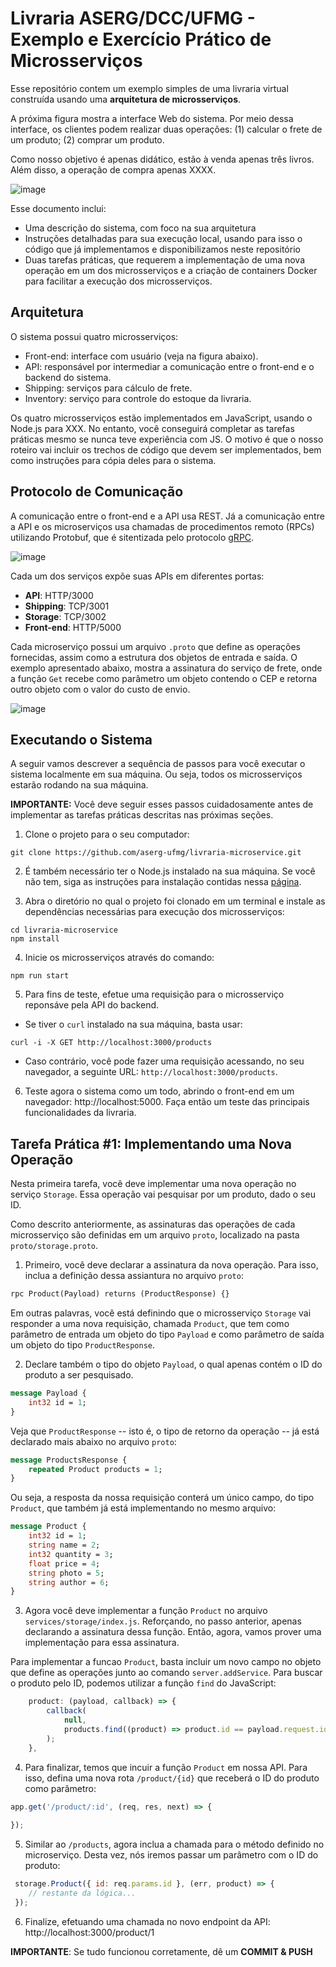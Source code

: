 # Livraria ASERG/DCC/UFMG - Exemplo e Exercício Prático de Microsserviços

Esse repositório contem um exemplo simples de uma livraria virtual construída usando uma **arquitetura de microsserviços**.

A próxima figura mostra a interface Web do sistema. Por meio dessa interface, os clientes podem realizar duas operações: (1) calcular o frete de um produto; (2) comprar um produto.

Como nosso objetivo é apenas didático, estão à venda apenas três livros. Além disso, a operação de compra apenas XXXX.

![image](https://user-images.githubusercontent.com/7620947/107418954-07c85280-6af6-11eb-8cab-64efe548401a.png)

Esse documento inclui:

* Uma descrição do sistema, com foco na sua arquitetura
* Instruções detalhadas para sua execução local, usando para isso o código que já implementamos e disponibilizamos neste repositório
* Duas tarefas práticas, que requerem a implementação de uma nova operação em um dos microsserviços e a criação de containers Docker para facilitar a execução dos microsserviços.

## Arquitetura

O sistema possui quatro microsserviços: 

* Front-end: interface com usuário (veja na figura abaixo).
* API: responsável por intermediar a comunicação entre o front-end e o backend do sistema.
* Shipping: serviços para cálculo de frete.
* Inventory: serviço para controle do estoque da livraria.  

Os quatro microsserviços estão implementados em JavaScript, usando o Node.js para XXX. No entanto, você conseguirá completar as tarefas práticas mesmo se nunca teve experiência com JS. O motivo é que o nosso roteiro vai incluir os trechos de código que devem ser implementados, bem como instruções para cópia deles para o sistema.

## Protocolo de Comunicação

A comunicação entre o front-end e a API usa REST. Já a comunicação entre a API e os microserviços usa chamadas de procedimentos remoto (RPCs) utilizando Protobuf, que é sitentizada pelo protocolo [gRPC](https://grpc.io/). 

![image](https://user-images.githubusercontent.com/7620947/108298485-cbdb6000-717b-11eb-9d3e-257a08b597bf.png)

Cada um dos serviços expõe suas APIs em diferentes portas:

- **API**: HTTP/3000
- **Shipping**: TCP/3001
- **Storage**: TCP/3002
- **Front-end**: HTTP/5000

Cada microserviço possui um arquivo `.proto` que define as operações fornecidas, assim como a estrutura dos objetos de entrada e saída. O exemplo apresentado abaixo, mostra a assinatura do serviço de frete, onde a função `Get` recebe como parâmetro um objeto contendo o CEP e retorna outro objeto com o valor do custo de envio.

![image](https://user-images.githubusercontent.com/7620947/108301755-6a1df480-7181-11eb-9112-c65a0efd5602.png)


## Executando o Sistema

A seguir vamos descrever a sequência de passos para você executar o sistema localmente em sua máquina. Ou seja, todos os microsserviços estarão rodando na sua máquina.

**IMPORTANTE:** Você deve seguir esses passos cuidadosamente antes de implementar as tarefas práticas descritas nas próximas seções.

1. Clone o projeto para o seu computador:

```
git clone https://github.com/aserg-ufmg/livraria-microservice.git
```


2. É também necessário ter o Node.js instalado na sua máquina. Se você não tem, siga as instruções para instalação contidas nessa [página](https://nodejs.org/en/download/).


3. Abra o diretório no qual o projeto foi clonado em um terminal e instale as dependências necessárias para execução dos microsserviços:

```
cd livraria-microservice
npm install
```

4. Inicie os microsserviços através do comando:

```
npm run start
```

5.  Para fins de teste, efetue uma requisição para o microsserviço reponsáve pela API do backend.
 
* Se tiver o `curl` instalado na sua máquina, basta usar:

```
curl -i -X GET http://localhost:3000/products
```

* Caso contrário, você pode fazer uma requisição acessando, no seu navegador, a seguinte URL: `http://localhost:3000/products`.


6. Teste agora o sistema como um todo, abrindo o front-end em um navegador: http://localhost:5000. Faça então um teste das principais funcionalidades da livraria.
 
 
## Tarefa Prática #1: Implementando uma Nova Operação

Nesta primeira tarefa, você deve implementar uma nova operação no serviço `Storage`. Essa operação vai pesquisar por um produto, dado o seu ID.

Como descrito anteriormente, as assinaturas das operações de cada microsserviço são definidas em um arquivo `proto`, localizado na pasta `proto/storage.proto`. 

1. Primeiro, você deve declarar a assinatura da nova operação. Para isso, inclua a definição dessa assiantura no arquivo `proto`:

```proto
rpc Product(Payload) returns (ProductResponse) {}
```

Em outras palavras, você está definindo que o microsserviço `Storage` vai responder a uma nova requisição, chamada `Product`, que tem como parâmetro de entrada um objeto do tipo `Payload` e como parâmetro de saída um objeto do tipo `ProductResponse`. 

2. Declare também o tipo do objeto `Payload`, o qual apenas contém o ID do produto a ser pesquisado.

```proto
message Payload {
    int32 id = 1;
}
```
Veja que `ProductResponse` -- isto é, o tipo de retorno da operação -- já está declarado mais abaixo no arquivo `proto`:

```proto
message ProductsResponse {
    repeated Product products = 1;
}
```

Ou seja, a resposta da nossa requisição conterá um único campo, do tipo `Product`, que também já está implementando no mesmo arquivo:

```proto
message Product {
    int32 id = 1;
    string name = 2;
    int32 quantity = 3;
    float price = 4;
    string photo = 5;
    string author = 6;
}
```

3. Agora você deve implementar a função `Product` no arquivo `services/storage/index.js`. Reforçando, no passo anterior, apenas declarando a assinatura dessa função. Então, agora, vamos prover uma implementação para essa assinatura.
 
Para implementar a funcao `Product`, basta incluir um novo campo no objeto que define as operações junto ao comando `server.addService`. Para buscar o produto pelo ID, podemos utilizar a função `find` do JavaScript:

```js
    product: (payload, callback) => {
        callback(
            null,
            products.find((product) => product.id == payload.request.id)
        );
    },
```

4. Para finalizar, temos que incuir a função `Product` em nossa API. Para isso, defina uma nova rota `/product/{id}` que receberá o ID do produto como parâmetro:

```js
app.get('/product/:id', (req, res, next) => {
    
});
```

5. Similar ao `/products`, agora inclua a chamada para o método definido no microserviço. Desta vez, nós iremos passar um parâmetro com o ID do produto:

```js
 storage.Product({ id: req.params.id }, (err, product) => {
    // restante da lógica... 
 });
```

6. Finalize, efetuando uma chamada no novo endpoint da API: http://localhost:3000/product/1

**IMPORTANTE**: Se tudo funcionou corretamente, dê um **COMMIT & PUSH**
